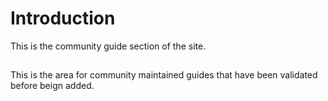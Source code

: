 # Introduction
This is the community guide section of the site.

##
This is the area for community maintained guides that have been validated before beign added.